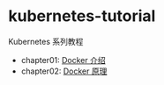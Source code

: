 # kubernetes-tutorial
Kubernetes 系列教程
- chapter01: [Docker 介绍](chapter01)
- chapter02: [Docker 原理](chapter02)
